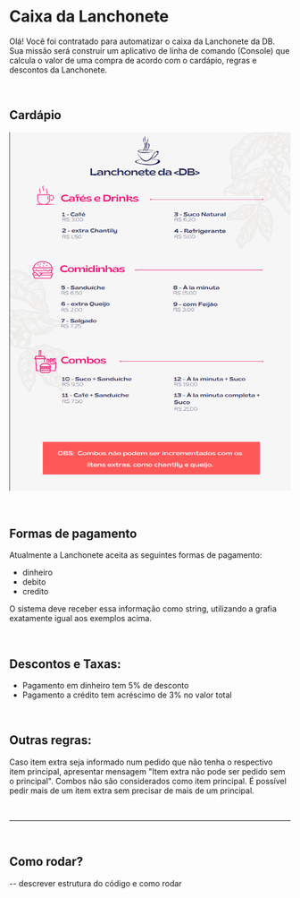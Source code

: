 # Caixa da Lanchonete

Olá! Você foi contratado para automatizar o caixa da Lanchonete da DB.
Sua missão será construir um aplicativo de linha de comando (Console) que calcula o valor de uma compra de acordo com o cardápio, regras e descontos da Lanchonete.

<br/>

## Cardápio
![imagem do cardápio](./docs/cardapio.png)

<br/>

## Formas de pagamento
Atualmente a Lanchonete aceita as seguintes formas de pagamento:
 - dinheiro
 - debito
 - credito

O sistema deve receber essa informação como string, utilizando a grafia exatamente igual aos exemplos acima.

<br/>

## Descontos e Taxas:
 - Pagamento em dinheiro tem 5% de desconto
 - Pagamento a crédito tem acréscimo de 3% no valor total

<br/>

## Outras regras:
Caso item extra seja informado num pedido que não tenha o respectivo item principal, apresentar mensagem "Item extra não pode ser pedido sem o principal". Combos não são considerados como item principal.
É possível pedir mais de um item extra sem precisar de mais de um principal.

<br/>

---

<br/>

## Como rodar?
-- descrever estrutura do código e como rodar

